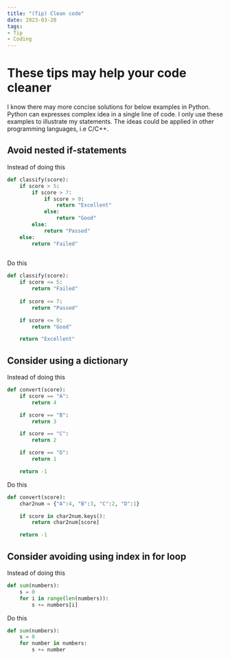 ```yaml
---
title: "(Tip) Clean code"
date: 2023-03-20
tags:
- Tip
- Coding
---
```


# These tips may help your code cleaner
I know there may more concise solutions for below examples in Python. Python can expresses complex idea in a single line of code.
I only use these examples to illustrate my statements. The ideas could be applied in other programming languages, i.e C/C++. 

## Avoid nested if-statements

Instead of doing this
```python
def classify(score):
    if score > 5:
        if score > 7:
            if score > 9:
                return "Excellent"
            else:
                return "Good"
        else:
            return "Passed"
    else:
        return "Failed"
    
```

Do this
```python
def classify(score):
    if score <= 5:
        return "Failed"
    
    if score <= 7:
        return "Passed"

    if score <= 9:
        return "Good"

    return "Excellent"
```

## Consider using a dictionary

Instead of doing this
```python
def convert(score):
    if score == "A":
        return 4

    if score == "B":
        return 3

    if score == "C":
        return 2

    if score == "D":
        return 1

    return -1
```

Do this
```python
def convert(score):
    char2num = {"A":4, "B":3, "C":2, "D":1}

    if score in char2num.keys():
        return char2num[score]

    return -1
```

## Consider avoiding using index in for loop

Instead of doing this
```python
def sum(numbers):
    s = 0
    for i in range(len(numbers)):
        s += numbers[i]
```

Do this
```python
def sum(numbers):
    s = 0
    for number in numbers:
        s += number
```
